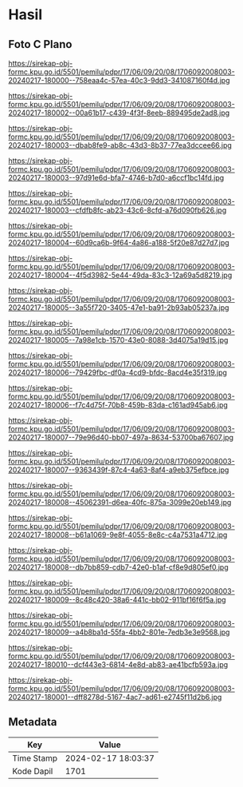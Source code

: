 # Hasil

## Foto C Plano

https://sirekap-obj-formc.kpu.go.id/5501/pemilu/pdpr/17/06/09/20/08/1706092008003-20240217-180000--758eaa4c-57ea-40c3-9dd3-341087160f4d.jpg

https://sirekap-obj-formc.kpu.go.id/5501/pemilu/pdpr/17/06/09/20/08/1706092008003-20240217-180002--00a61b17-c439-4f3f-8eeb-889495de2ad8.jpg

https://sirekap-obj-formc.kpu.go.id/5501/pemilu/pdpr/17/06/09/20/08/1706092008003-20240217-180003--dbab8fe9-ab8c-43d3-8b37-77ea3dccee66.jpg

https://sirekap-obj-formc.kpu.go.id/5501/pemilu/pdpr/17/06/09/20/08/1706092008003-20240217-180003--97d91e6d-bfa7-4746-b7d0-a6ccf1bc14fd.jpg

https://sirekap-obj-formc.kpu.go.id/5501/pemilu/pdpr/17/06/09/20/08/1706092008003-20240217-180003--cfdfb8fc-ab23-43c6-8cfd-a76d090fb626.jpg

https://sirekap-obj-formc.kpu.go.id/5501/pemilu/pdpr/17/06/09/20/08/1706092008003-20240217-180004--60d9ca6b-9f64-4a86-a188-5f20e87d27d7.jpg

https://sirekap-obj-formc.kpu.go.id/5501/pemilu/pdpr/17/06/09/20/08/1706092008003-20240217-180004--4f5d3982-5e44-49da-83c3-12a69a5d8219.jpg

https://sirekap-obj-formc.kpu.go.id/5501/pemilu/pdpr/17/06/09/20/08/1706092008003-20240217-180005--3a55f720-3405-47e1-ba91-2b93ab05237a.jpg

https://sirekap-obj-formc.kpu.go.id/5501/pemilu/pdpr/17/06/09/20/08/1706092008003-20240217-180005--7a98e1cb-1570-43e0-8088-3d4075a19d15.jpg

https://sirekap-obj-formc.kpu.go.id/5501/pemilu/pdpr/17/06/09/20/08/1706092008003-20240217-180006--79429fbc-df0a-4cd9-bfdc-8acd4e35f319.jpg

https://sirekap-obj-formc.kpu.go.id/5501/pemilu/pdpr/17/06/09/20/08/1706092008003-20240217-180006--f7c4d75f-70b8-459b-83da-c161ad945ab6.jpg

https://sirekap-obj-formc.kpu.go.id/5501/pemilu/pdpr/17/06/09/20/08/1706092008003-20240217-180007--79e96d40-bb07-497a-8634-53700ba67607.jpg

https://sirekap-obj-formc.kpu.go.id/5501/pemilu/pdpr/17/06/09/20/08/1706092008003-20240217-180007--9363439f-87c4-4a63-8af4-a9eb375efbce.jpg

https://sirekap-obj-formc.kpu.go.id/5501/pemilu/pdpr/17/06/09/20/08/1706092008003-20240217-180008--45062391-d6ea-40fc-875a-3099e20eb149.jpg

https://sirekap-obj-formc.kpu.go.id/5501/pemilu/pdpr/17/06/09/20/08/1706092008003-20240217-180008--b61a1069-9e8f-4055-8e8c-c4a7531a4712.jpg

https://sirekap-obj-formc.kpu.go.id/5501/pemilu/pdpr/17/06/09/20/08/1706092008003-20240217-180008--db7bb859-cdb7-42e0-b1af-cf8e9d805ef0.jpg

https://sirekap-obj-formc.kpu.go.id/5501/pemilu/pdpr/17/06/09/20/08/1706092008003-20240217-180009--8c48c420-38a6-441c-bb02-911bf16f6f5a.jpg

https://sirekap-obj-formc.kpu.go.id/5501/pemilu/pdpr/17/06/09/20/08/1706092008003-20240217-180009--a4b8ba1d-55fa-4bb2-801e-7edb3e3e9568.jpg

https://sirekap-obj-formc.kpu.go.id/5501/pemilu/pdpr/17/06/09/20/08/1706092008003-20240217-180010--dcf443e3-6814-4e8d-ab83-ae41bcfb593a.jpg

https://sirekap-obj-formc.kpu.go.id/5501/pemilu/pdpr/17/06/09/20/08/1706092008003-20240217-180001--dff8278d-5167-4ac7-ad61-e2745f11d2b6.jpg


## Metadata

| Key        | Value               |
| ---------- | ------------------- |
| Time Stamp | 2024-02-17 18:03:37 |
| Kode Dapil | 1701                |



